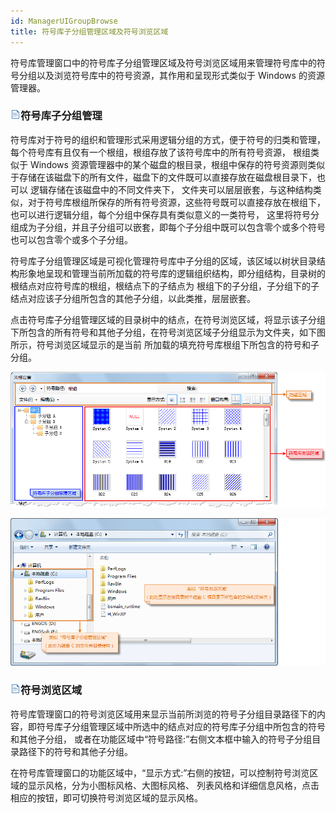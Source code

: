 ```yaml
---
id: ManagerUIGroupBrowse
title: 符号库子分组管理区域及符号浏览区域
---
```

符号库管理窗口中的符号库子分组管理区域及符号浏览区域用来管理符号库中的符号分组以及浏览符号库中的符号资源，其作用和呈现形式类似于 Windows
的资源管理器。

### ![](../../img/read.gif)符号库子分组管理

符号库对于符号的组织和管理形式采用逻辑分组的方式，便于符号的归类和管理，每个符号库有且仅有一个根组，根组存放了该符号库中的所有符号资源， 根组类似于
Windows 资源管理器中的某个磁盘的根目录，根组中保存的符号资源则类似于存储在该磁盘下的所有文件，磁盘下的文件既可以直接存放在磁盘根目录下，也可以
逻辑存储在该磁盘中的不同文件夹下，
文件夹可以层层嵌套，与这种结构类似，对于符号库根组所保存的所有符号资源，这些符号既可以直接存放在根组下，也可以进行逻辑分组，每个分组中保存具有类似意义的一类符号，
这里将符号分组成为子分组，并且子分组可以嵌套，即每个子分组中既可以包含零个或多个符号也可以包含零个或多个子分组。

符号库子分组管理区域是可视化管理符号库中子分组的区域，该区域以树状目录结构形象地呈现和管理当前所加载的符号库的逻辑组织结构，即分组结构，目录树的根结点对应符号库的根组，根结点下的子结点为
根组下的子分组，子分组下的子结点对应该子分组所包含的其他子分组，以此类推，层层嵌套。

点击符号库子分组管理区域的目录树中的结点，在符号浏览区域，将显示该子分组下所包含的所有符号和其他子分组，在符号浏览区域子分组显示为文件夹，如下图所示，符号浏览区域显示的是当前
所加载的填充符号库根组下所包含的符号和子分组。

![](img/ManagerUIGroupBrowse.png)  

![](img/WindowsGroupBrowse.png)  

### ![](../../img/read.gif)符号浏览区域

符号库管理窗口的符号浏览区域用来显示当前所浏览的符号子分组目录路径下的内容，即符号库子分组管理区域中所选中的结点对应的符号库子分组中所包含的符号和其他子分组，
或者在功能区域中“符号路径:”右侧文本框中输入的符号子分组目录路径下的符号和其他子分组。

在符号库管理窗口的功能区域中，“显示方式:”右侧的按钮，可以控制符号浏览区域的显示风格，分为小图标风格、大图标风格、
列表风格和详细信息风格，点击相应的按钮，即可切换符号浏览区域的显示风格。


